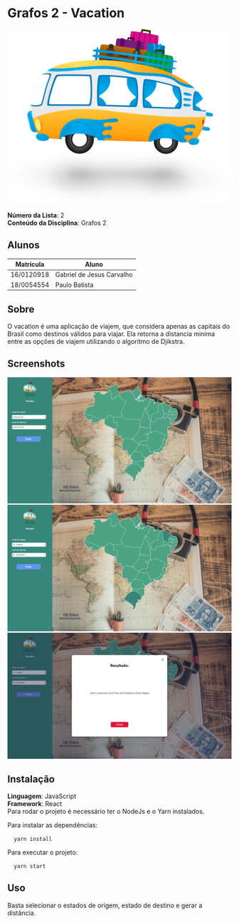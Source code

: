 # Grafos 2 - Vacation

![Logo](./doc/logo.png)

**Número da Lista**: 2<br>
**Conteúdo da Disciplina**: Grafos 2<br>

## Alunos
|Matrícula | Aluno |
| -- | -- |
| 16/0120918  |  Gabriel de Jesus Carvalho |
| 18/0054554  |  Paulo Batista |

## Sobre 
O vacation é uma aplicação de viajem, que considera apenas as capitais do Brasil como destinos válidos para viajar. Ela retorna a distancia minima entre as opções de viajem utilizando o algoritmo de Djikstra.

## Screenshots

![Tela inicial](./doc/img1.png)
![Tela com os estados selecionados](./doc/img2.png)
![Tela com o resultado](./doc/img3.png)

## Instalação 
**Linguagem**: JavaScript<br>
**Framework**: React<br>
Para rodar o projeto é necessário ter o NodeJs e o Yarn instalados.

Para instalar as dependências: 

```
  yarn install
```
Para executar o projeto: 

```
  yarn start
```

## Uso 
Basta selecionar o estados de origem, estado de destino e gerar a distância.
